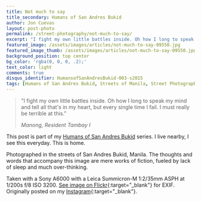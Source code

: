 ```yaml
---
title: Not much to say
title_secondary: Humans of San Andres Bukid
author: Jon Cuevas
layout: post-photo
permalink: /street-photography/not-much-to-say/
excerpt: "I fight my own little battles inside. Oh how I long to speak my mind and tell all that's in my heart, but every single time I fail. I must really be terrible at this."
featured_image: /assets/images/articles/not-much-to-say-09550.jpg
featured_image_thumb: /assets/images/articles/not-much-to-say-09550.jpg
background_position: top center
bg_color: 'rgba(0, 0, 0, .2);'
text_color: light
comments: true
disqus_identifier: HumansofSanAndresBukid-003-s2015
tags: [Humans of San Andres Bukid, Streets of Manila, Street Photography, Black and White, Sony, Leica, Manila, Photography, Mirrorless]
---
```

<blockquote>
	<p class="lead">"I fight my own little battles inside. Oh how I long to speak my mind and tell all that's in my heart, but every single time I fail. I must really be terrible at this."</p>
	<cite>Manong, Resident Tambay I</cite>
</blockquote>

This post is part of my [Humans of San Andres Bukid][3] series. I live nearby, I see this everyday. This is home.

Photographed in the streets of San Andres Bukid, Manila. The thoughts and words that accompany this image are mere works of fiction, fueled by lack of sleep and much over-thinking.

Taken with a Sony A6000 with a Leica Summicron-M 1:2/35mm ASPH at 1/200s f/8 ISO 3200. [See image on Flickr][1]{:target="_blank"} for EXIF. Originally posted on my [Instagram][2]{:target="_blank"}.

[1]: https://www.flickr.com/photos/archondigital/22805736725/
[2]: https://instagram.com/p/9r_hqgmqxu/
[3]: /topic/humans-of-san-andres-bukid/
[4]: /topic/streets-of-manila/